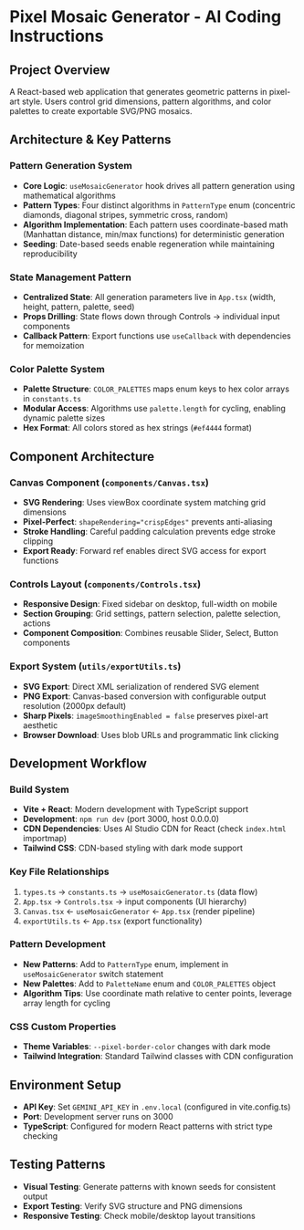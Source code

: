 # Pixel Mosaic Generator - AI Coding Instructions

## Project Overview

A React-based web application that generates geometric patterns in pixel-art style. Users control grid dimensions, pattern algorithms, and color palettes to create exportable SVG/PNG mosaics.

## Architecture & Key Patterns

### Pattern Generation System

- **Core Logic**: `useMosaicGenerator` hook drives all pattern generation using mathematical algorithms
- **Pattern Types**: Four distinct algorithms in `PatternType` enum (concentric diamonds, diagonal stripes, symmetric cross, random)
- **Algorithm Implementation**: Each pattern uses coordinate-based math (Manhattan distance, min/max functions) for deterministic generation
- **Seeding**: Date-based seeds enable regeneration while maintaining reproducibility

### State Management Pattern

- **Centralized State**: All generation parameters live in `App.tsx` (width, height, pattern, palette, seed)
- **Props Drilling**: State flows down through Controls → individual input components
- **Callback Pattern**: Export functions use `useCallback` with dependencies for memoization

### Color Palette System

- **Palette Structure**: `COLOR_PALETTES` maps enum keys to hex color arrays in `constants.ts`
- **Modular Access**: Algorithms use `palette.length` for cycling, enabling dynamic palette sizes
- **Hex Format**: All colors stored as hex strings (`#ef4444` format)

## Component Architecture

### Canvas Component (`components/Canvas.tsx`)

- **SVG Rendering**: Uses viewBox coordinate system matching grid dimensions
- **Pixel-Perfect**: `shapeRendering="crispEdges"` prevents anti-aliasing
- **Stroke Handling**: Careful padding calculation prevents edge stroke clipping
- **Export Ready**: Forward ref enables direct SVG access for export functions

### Controls Layout (`components/Controls.tsx`)

- **Responsive Design**: Fixed sidebar on desktop, full-width on mobile
- **Section Grouping**: Grid settings, pattern selection, palette selection, actions
- **Component Composition**: Combines reusable Slider, Select, Button components

### Export System (`utils/exportUtils.ts`)

- **SVG Export**: Direct XML serialization of rendered SVG element
- **PNG Export**: Canvas-based conversion with configurable output resolution (2000px default)
- **Sharp Pixels**: `imageSmoothingEnabled = false` preserves pixel-art aesthetic
- **Browser Download**: Uses blob URLs and programmatic link clicking

## Development Workflow

### Build System

- **Vite + React**: Modern development with TypeScript support
- **Development**: `npm run dev` (port 3000, host 0.0.0.0)
- **CDN Dependencies**: Uses AI Studio CDN for React (check `index.html` importmap)
- **Tailwind CSS**: CDN-based styling with dark mode support

### Key File Relationships

1. `types.ts` → `constants.ts` → `useMosaicGenerator.ts` (data flow)
2. `App.tsx` → `Controls.tsx` → input components (UI hierarchy)
3. `Canvas.tsx` ← `useMosaicGenerator` ← `App.tsx` (render pipeline)
4. `exportUtils.ts` ← `App.tsx` (export functionality)

### Pattern Development

- **New Patterns**: Add to `PatternType` enum, implement in `useMosaicGenerator` switch statement
- **New Palettes**: Add to `PaletteName` enum and `COLOR_PALETTES` object
- **Algorithm Tips**: Use coordinate math relative to center points, leverage array length for cycling

### CSS Custom Properties

- **Theme Variables**: `--pixel-border-color` changes with dark mode
- **Tailwind Integration**: Standard Tailwind classes with CDN configuration

## Environment Setup

- **API Key**: Set `GEMINI_API_KEY` in `.env.local` (configured in vite.config.ts)
- **Port**: Development server runs on 3000
- **TypeScript**: Configured for modern React patterns with strict type checking

## Testing Patterns

- **Visual Testing**: Generate patterns with known seeds for consistent output
- **Export Testing**: Verify SVG structure and PNG dimensions
- **Responsive Testing**: Check mobile/desktop layout transitions
